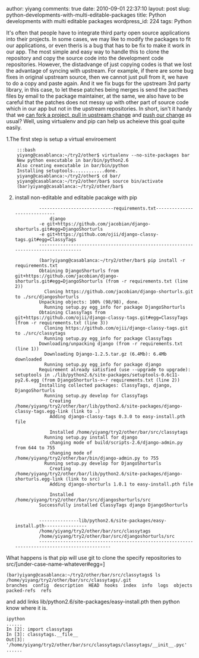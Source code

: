 author: yiyang
comments: true
date: 2010-09-01 22:37:10
layout: post
slug: python-developments-with-multi-editable-packages
title: Python developments with multi editable packages
wordpress_id: 224
tags: Python

It's often that people have to integrate third party open source applications into their projects. In some cases, we may like to modify the packages to
fit our applications, or even theris is a bug that has to be fix to make it work in our app. The most simple and easy way to handle this to clone the
repository and copy the source code into the development code repositories. However, the distadvange of just copying codes is that we lost the advantage
of syncing with upstream. For example, if there are some bug fixes in original upstream source, then we cannot just pull from it, we have to do a copy
and paste again. And it we fix bugs for the upstream 3rd party library, in this case, to let these patches being merges is send the pacthes files by 
email to the package maintainer, at the same, we also have to be careful that the patches does not messy up with other part of source code which in our 
app but not in the upstream repositories. In short, isn't it handy that we [can fork a project, pull in upstream change]( http://help.github.com/forking/) and [push our change](http://help.github.com/pull-requests/)  as usual? Well, using virtualenv and pip can help us acheieve this goal quite easily.

1.The first step is setup a virtual enviroement

    
    
        :::bash
        yiyang@casablanca:~/try2/other$ virtualenv --no-site-packages bar
        New python executable in bar/bin/python2.6
        Also creating executable in bar/bin/python
        Installing setuptools............done.
        yiyang@casablanca:~/try2/other$ cd bar/
        yiyang@casablanca:~/try2/other/bar$ source bin/activate
        (bar)yiyang@casablanca:~/try2/other/bar$ 
        



2. install non-editable and editable pacakge with pip
  
    
    
                ----------------------------requirements.txt-----------------------------
                    django
                -e git+https://github.com/jacobian/django-shorturls.git#egg=DjangoShorturls
                -e git+https://github.com/ojii/django-classy-tags.git#egg=ClassyTags
                -----------------------------------------------------------------------------------
                
                (bar)yiyang@casablanca:~/try2/other/bar$ pip install -r requirements.txt 
                Obtaining DjangoShorturls from git+https://github.com/jacobian/django-shorturls.git#egg=DjangoShorturls (from -r requirements.txt (line 2))
                  Cloning https://github.com/jacobian/django-shorturls.git to ./src/djangoshorturls
                Unpacking objects: 100% (98/98), done.
                  Running setup.py egg_info for package DjangoShorturls
                Obtaining ClassyTags from git+https://github.com/ojii/django-classy-tags.git#egg=ClassyTags (from -r requirements.txt (line 3))
                  Cloning https://github.com/ojii/django-classy-tags.git to ./src/classytags
                  Running setup.py egg_info for package ClassyTags
                Downloading/unpacking django (from -r requirements.txt (line 1))
                  Downloading Django-1.2.5.tar.gz (6.4Mb): 6.4Mb downloaded
                  Running setup.py egg_info for package django
                Requirement already satisfied (use --upgrade to upgrade): setuptools in ./lib/python2.6/site-packages/setuptools-0.6c11-py2.6.egg (from DjangoShorturls->-r requirements.txt (line 2))
                Installing collected packages: ClassyTags, django, DjangoShorturls
                  Running setup.py develop for ClassyTags
                    Creating /home/yiyang/try2/other/bar/lib/python2.6/site-packages/django-classy-tags.egg-link (link to .)
                    Adding django-classy-tags 0.3.0 to easy-install.pth file
                    
                    Installed /home/yiyang/try2/other/bar/src/classytags
                  Running setup.py install for django
                    changing mode of build/scripts-2.6/django-admin.py from 644 to 755
                    changing mode of /home/yiyang/try2/other/bar/bin/django-admin.py to 755
                  Running setup.py develop for DjangoShorturls
                    Creating /home/yiyang/try2/other/bar/lib/python2.6/site-packages/django-shorturls.egg-link (link to src)
                    Adding django-shorturls 1.0.1 to easy-install.pth file
                    
                    Installed /home/yiyang/try2/other/bar/src/djangoshorturls/src
                Successfully installed ClassyTags django DjangoShorturls
                
    
                ---------------lib/python2.6/site-packages/easy-install.pth----------------
                /home/yiyang/try2/other/bar/src/classytags
                /home/yiyang/try2/other/bar/src/djangoshorturls/src
                ----------------------------------------------------------------------------------------------
                


What happens is that pip will use git to clone the specify  repositories to src/[under-case-name-whatever#egg=] 

    
    
    (bar)yiyang@casablanca:~/try2/other/bar/src/classytags$ ls /home/yiyang/try2/other/bar/src/classytags/.git
    branches  config  description  HEAD  hooks  index  info  logs  objects  packed-refs  refs
    


and add links lib/python2.6/site-packages/easy-install.pth then python know where it is.

    
    
    ipython 
    ......
    In [2]: import classytags
    In [3]: classytags.__file__
    Out[3]: '/home/yiyang/try2/other/bar/src/classytags/classytags/__init__.pyc'
    ......
    



